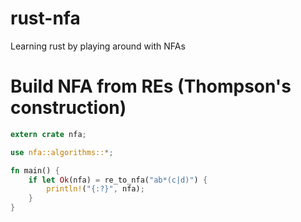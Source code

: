 # rust-nfa
Learning rust by playing around with NFAs

# Build NFA from REs (Thompson's construction)
```rust
extern crate nfa;

use nfa::algorithms::*;

fn main() {
    if let Ok(nfa) = re_to_nfa("ab*(c|d)") {
        println!("{:?}", nfa);
    }
}
```
